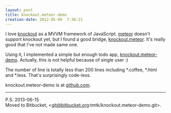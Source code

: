 ```yaml
---
layout: post
title: knockout.meteor-demo
creation-date: 2012-05-09  7:38:21
---
```

I love [knockout](http://knockoutjs.com/) as a MVVM framework of JavaScript.
[meteor](http://meteor.com) doesn't support knockout yet, but I found a good bridge, 
[knockout.meteor](https://github.com/steveluscher/knockout.meteor).
It's really good that I've not made same one.

Using it, I implemented a simple but enough todo app, [knockout.meteor-demo](http://knockout-meteor-demo.meteor.com).
Actually, this is not helpful because of single user :)

The number of line is totally less than 200 lines including \*.coffee, \*.html and \*.less.
That's surprisingly code-less.

knockout.meteor-demo is at [github.com](https://github.com/tmtk75/knockout.meteor-demo).

----
P.S. 2013-06-15  
Moved to Bitbucket, <git@bitbucket.org:tmtk/knockout.meteor-demo.git>.
